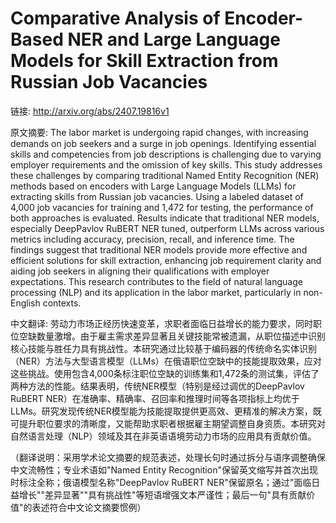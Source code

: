 # Comparative Analysis of Encoder-Based NER and Large Language Models for Skill Extraction from Russian Job Vacancies

链接: http://arxiv.org/abs/2407.19816v1

原文摘要:
The labor market is undergoing rapid changes, with increasing demands on job
seekers and a surge in job openings. Identifying essential skills and
competencies from job descriptions is challenging due to varying employer
requirements and the omission of key skills. This study addresses these
challenges by comparing traditional Named Entity Recognition (NER) methods
based on encoders with Large Language Models (LLMs) for extracting skills from
Russian job vacancies. Using a labeled dataset of 4,000 job vacancies for
training and 1,472 for testing, the performance of both approaches is
evaluated. Results indicate that traditional NER models, especially DeepPavlov
RuBERT NER tuned, outperform LLMs across various metrics including accuracy,
precision, recall, and inference time. The findings suggest that traditional
NER models provide more effective and efficient solutions for skill extraction,
enhancing job requirement clarity and aiding job seekers in aligning their
qualifications with employer expectations. This research contributes to the
field of natural language processing (NLP) and its application in the labor
market, particularly in non-English contexts.

中文翻译:
劳动力市场正经历快速变革，求职者面临日益增长的能力要求，同时职位空缺数量激增。由于雇主需求差异显著且关键技能常被遗漏，从职位描述中识别核心技能与胜任力具有挑战性。本研究通过比较基于编码器的传统命名实体识别（NER）方法与大型语言模型（LLMs）在俄语职位空缺中的技能提取效果，应对这些挑战。使用包含4,000条标注职位空缺的训练集和1,472条的测试集，评估了两种方法的性能。结果表明，传统NER模型（特别是经过调优的DeepPavlov RuBERT NER）在准确率、精确率、召回率和推理时间等各项指标上均优于LLMs。研究发现传统NER模型能为技能提取提供更高效、更精准的解决方案，既可提升职位要求的清晰度，又能帮助求职者根据雇主期望调整自身资质。本研究对自然语言处理（NLP）领域及其在非英语语境劳动力市场的应用具有贡献价值。

（翻译说明：采用学术论文摘要的规范表述，处理长句时通过拆分与语序调整确保中文流畅性；专业术语如"Named Entity Recognition"保留英文缩写并首次出现时标注全称；俄语模型名称"DeepPavlov RuBERT NER"保留原名；通过"面临日益增长""差异显著""具有挑战性"等短语增强文本严谨性；最后一句"具有贡献价值"的表述符合中文论文摘要惯例）
